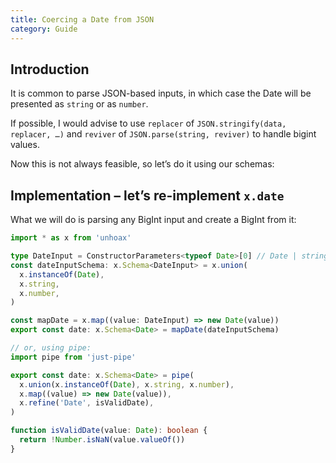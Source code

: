 ```yaml
---
title: Coercing a Date from JSON
category: Guide
---
```


## Introduction

It is common to parse JSON-based inputs, in which case the Date will be presented as `string` or as `number`.

If possible, I would advise to use `replacer` of `JSON.stringify(data, replacer, …)` and `reviver` of `JSON.parse(string, reviver)` to handle bigint values.

Now this is not always feasible, so let’s do it using our schemas:

## Implementation – let’s re-implement `x.date`

What we will do is parsing any BigInt input and create a BigInt from it:

```ts
import * as x from 'unhoax'

type DateInput = ConstructorParameters<typeof Date>[0] // Date | string | number
const dateInputSchema: x.Schema<DateInput> = x.union(
  x.instanceOf(Date),
  x.string,
  x.number,
)

const mapDate = x.map((value: DateInput) => new Date(value))
export const date: x.Schema<Date> = mapDate(dateInputSchema)

// or, using pipe:
import pipe from 'just-pipe'

export const date: x.Schema<Date> = pipe(
  x.union(x.instanceOf(Date), x.string, x.number),
  x.map((value) => new Date(value)),
  x.refine('Date', isValidDate),
)

function isValidDate(value: Date): boolean {
  return !Number.isNaN(value.valueOf())
}
```

